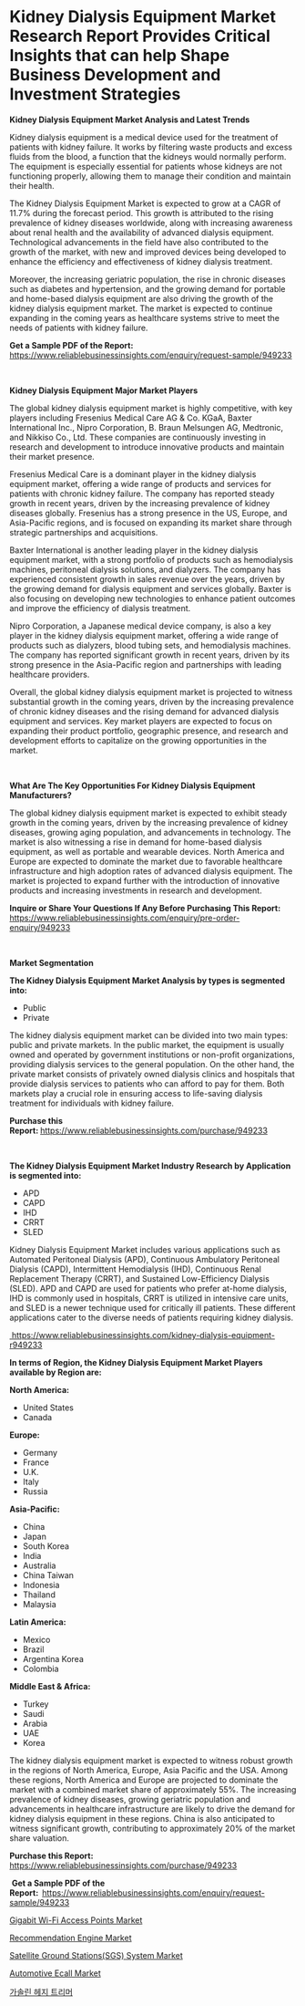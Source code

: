 <p><h1>Kidney Dialysis Equipment Market Research Report Provides Critical Insights that can help Shape Business Development and Investment Strategies</h1></p><p><strong>Kidney Dialysis Equipment Market Analysis and Latest Trends</strong></p>
<p><p>Kidney dialysis equipment is a medical device used for the treatment of patients with kidney failure. It works by filtering waste products and excess fluids from the blood, a function that the kidneys would normally perform. The equipment is especially essential for patients whose kidneys are not functioning properly, allowing them to manage their condition and maintain their health.</p><p>The Kidney Dialysis Equipment Market is expected to grow at a CAGR of 11.7% during the forecast period. This growth is attributed to the rising prevalence of kidney diseases worldwide, along with increasing awareness about renal health and the availability of advanced dialysis equipment. Technological advancements in the field have also contributed to the growth of the market, with new and improved devices being developed to enhance the efficiency and effectiveness of kidney dialysis treatment.</p><p>Moreover, the increasing geriatric population, the rise in chronic diseases such as diabetes and hypertension, and the growing demand for portable and home-based dialysis equipment are also driving the growth of the kidney dialysis equipment market. The market is expected to continue expanding in the coming years as healthcare systems strive to meet the needs of patients with kidney failure.</p></p>
<p><strong>Get a Sample PDF of the Report:&nbsp;</strong> <a href="https://www.reliablebusinessinsights.com/enquiry/request-sample/949233">https://www.reliablebusinessinsights.com/enquiry/request-sample/949233</a></p>
<p>&nbsp;</p>
<p><strong>Kidney Dialysis Equipment Major Market Players</strong></p>
<p><p>The global kidney dialysis equipment market is highly competitive, with key players including Fresenius Medical Care AG & Co. KGaA, Baxter International Inc., Nipro Corporation, B. Braun Melsungen AG, Medtronic, and Nikkiso Co., Ltd. These companies are continuously investing in research and development to introduce innovative products and maintain their market presence.</p><p>Fresenius Medical Care is a dominant player in the kidney dialysis equipment market, offering a wide range of products and services for patients with chronic kidney failure. The company has reported steady growth in recent years, driven by the increasing prevalence of kidney diseases globally. Fresenius has a strong presence in the US, Europe, and Asia-Pacific regions, and is focused on expanding its market share through strategic partnerships and acquisitions.</p><p>Baxter International is another leading player in the kidney dialysis equipment market, with a strong portfolio of products such as hemodialysis machines, peritoneal dialysis solutions, and dialyzers. The company has experienced consistent growth in sales revenue over the years, driven by the growing demand for dialysis equipment and services globally. Baxter is also focusing on developing new technologies to enhance patient outcomes and improve the efficiency of dialysis treatment.</p><p>Nipro Corporation, a Japanese medical device company, is also a key player in the kidney dialysis equipment market, offering a wide range of products such as dialyzers, blood tubing sets, and hemodialysis machines. The company has reported significant growth in recent years, driven by its strong presence in the Asia-Pacific region and partnerships with leading healthcare providers.</p><p>Overall, the global kidney dialysis equipment market is projected to witness substantial growth in the coming years, driven by the increasing prevalence of chronic kidney diseases and the rising demand for advanced dialysis equipment and services. Key market players are expected to focus on expanding their product portfolio, geographic presence, and research and development efforts to capitalize on the growing opportunities in the market.</p></p>
<p>&nbsp;</p>
<p><strong>What Are The Key Opportunities For Kidney Dialysis Equipment Manufacturers?</strong></p>
<p><p>The global kidney dialysis equipment market is expected to exhibit steady growth in the coming years, driven by the increasing prevalence of kidney diseases, growing aging population, and advancements in technology. The market is also witnessing a rise in demand for home-based dialysis equipment, as well as portable and wearable devices. North America and Europe are expected to dominate the market due to favorable healthcare infrastructure and high adoption rates of advanced dialysis equipment. The market is projected to expand further with the introduction of innovative products and increasing investments in research and development.</p></p>
<p><strong>Inquire or Share Your Questions If Any Before Purchasing This Report:</strong> <a href="https://www.reliablebusinessinsights.com/enquiry/pre-order-enquiry/949233">https://www.reliablebusinessinsights.com/enquiry/pre-order-enquiry/949233</a></p>
<p>&nbsp;</p>
<p><strong>Market Segmentation</strong></p>
<p><strong>The Kidney Dialysis Equipment Market Analysis by types is segmented into:</strong></p>
<p><ul><li>Public</li><li>Private</li></ul></p>
<p><p>The kidney dialysis equipment market can be divided into two main types: public and private markets. In the public market, the equipment is usually owned and operated by government institutions or non-profit organizations, providing dialysis services to the general population. On the other hand, the private market consists of privately owned dialysis clinics and hospitals that provide dialysis services to patients who can afford to pay for them. Both markets play a crucial role in ensuring access to life-saving dialysis treatment for individuals with kidney failure.</p></p>
<p><strong>Purchase this Report:&nbsp;</strong><a href="https://www.reliablebusinessinsights.com/purchase/949233">https://www.reliablebusinessinsights.com/purchase/949233</a></p>
<p>&nbsp;</p>
<p><strong>The Kidney Dialysis Equipment Market Industry Research by Application is segmented into:</strong></p>
<p><ul><li>APD</li><li>CAPD</li><li>IHD</li><li>CRRT</li><li>SLED</li></ul></p>
<p><p>Kidney Dialysis Equipment Market includes various applications such as Automated Peritoneal Dialysis (APD), Continuous Ambulatory Peritoneal Dialysis (CAPD), Intermittent Hemodialysis (IHD), Continuous Renal Replacement Therapy (CRRT), and Sustained Low-Efficiency Dialysis (SLED). APD and CAPD are used for patients who prefer at-home dialysis, IHD is commonly used in hospitals, CRRT is utilized in intensive care units, and SLED is a newer technique used for critically ill patients. These different applications cater to the diverse needs of patients requiring kidney dialysis.</p></p>
<p><a href="https://www.reliablebusinessinsights.com/kidney-dialysis-equipment-r949233">&nbsp;https://www.reliablebusinessinsights.com/kidney-dialysis-equipment-r949233</a></p>
<p><strong>In terms of Region, the Kidney Dialysis Equipment Market Players available by Region are:</strong></p>
<p>
    <p> <strong> North America: </strong>
        <ul>
            <li>United States</li>
            <li>Canada</li>
        </ul>
        </p> 
    <p> <strong> Europe: </strong>
        <ul>
            <li>Germany</li>
            <li>France</li>
            <li>U.K.</li>
            <li>Italy</li>
            <li>Russia</li>
        </ul>
        </p> 
    <p> <strong> Asia-Pacific: </strong>
        <ul>
            <li>China</li>
            <li>Japan</li>
            <li>South Korea</li>
            <li>India</li>
            <li>Australia</li>
            <li>China Taiwan</li>
            <li>Indonesia</li>
            <li>Thailand</li>
            <li>Malaysia</li>
        </ul>
        </p> 
    <p> <strong> Latin America: </strong>
        <ul>
            <li>Mexico</li>
            <li>Brazil</li>
            <li>Argentina Korea</li>
            <li>Colombia</li>
        </ul>
        </p> 
    <p> <strong> Middle East & Africa: </strong>
        <ul>
            <li>Turkey</li>
            <li>Saudi</li>
            <li>Arabia</li>
            <li>UAE</li>
            <li>Korea</li>
        </ul>
    </p>
    </p>
<p><p>The kidney dialysis equipment market is expected to witness robust growth in the regions of North America, Europe, Asia Pacific and the USA. Among these regions, North America and Europe are projected to dominate the market with a combined market share of approximately 55%. The increasing prevalence of kidney diseases, growing geriatric population and advancements in healthcare infrastructure are likely to drive the demand for kidney dialysis equipment in these regions. China is also anticipated to witness significant growth, contributing to approximately 20% of the market share valuation.</p></p>
<p><strong>Purchase this Report: </strong><a href="https://www.reliablebusinessinsights.com/purchase/949233">https://www.reliablebusinessinsights.com/purchase/949233</a></p>
<p>&nbsp;<strong>Get a Sample PDF of the Report:&nbsp;&nbsp;</strong><a href="https://www.reliablebusinessinsights.com/enquiry/request-sample/949233">https://www.reliablebusinessinsights.com/enquiry/request-sample/949233</a></p>
<p><strong></strong></p>
<p><p><a href="https://medium.com/@colin.paterson6579/gigabit-wi-fi-access-points-market-overview-global-market-trends-and-future-prospects-from-2024-to-80ca68ff0ae1">Gigabit Wi-Fi Access Points Market</a></p><p><a href="https://github.com/WillieWoodard/Market-Research-Report-List-6/blob/main/recommendation-engine-market.md">Recommendation Engine Market</a></p><p><a href="https://medium.com/@raeloodard576457/satellite-ground-stations-sgs-system-market-size-share-analysis-growth-trends-forecast-2024-e7344e92bd98">Satellite Ground Stations(SGS) System Market</a></p><p><a href="https://github.com/topanyudistiraadinugraha/Market-Research-Report-List-1/blob/main/automotive-ecall-market.md">Automotive Ecall Market</a></p><p><a href="https://github.com/vskv4779xr1/Market-Research-Report-List-4/blob/main/150343179038.md">가솔린 헤지 트리머</a></p></p>